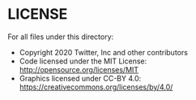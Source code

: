 # LICENSE

For all files under this directory:

- Copyright 2020 Twitter, Inc and other contributors
- Code licensed under the MIT License: http://opensource.org/licenses/MIT
- Graphics licensed under CC-BY 4.0: https://creativecommons.org/licenses/by/4.0/
